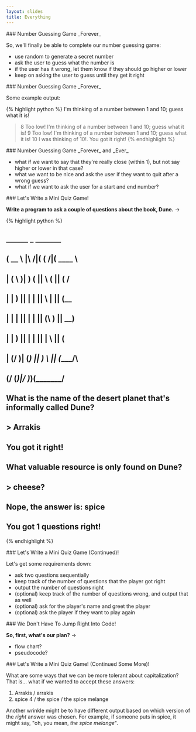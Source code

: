 ```yaml
---
layout: slides
title: Everything 
---
```


<section markdown="block">
###  Number Guessing Game _Forever_

So, we'll finally be able to complete our number guessing game:

* use random to generate a secret number
* ask the user to guess what the number is
* if the user has it wrong, let them know if they should go higher or lower
* keep on asking the user to guess until they get it right
</section>


<section markdown="block">
###  Number Guessing Game _Forever_

Some example output:

{% highlight python %}
I'm thinking of a number between 1 and 10; guess what it is!
> 8
Too low!
I'm thinking of a number between 1 and 10; guess what it is!
> 9
Too low!
I'm thinking of a number between 1 and 10; guess what it is!
> 10
I was thinking of 10!.  You got it right!
{% endhighlight %}
</section>

<section markdown="block">
###  Number Guessing Game _Forever_ and _Ever_

* what if we want to say that they're really close (within 1), but not say higher or lower in that case? 
* what we want to be nice and ask the user if they want to quit after a wrong guess?
* what if we want to ask the user for a start and end number?
</section>

<section markdown="block">
###  Let's Write a Mini Quiz Game!

__Write a program to ask a couple of questions about the book, Dune.__ &rarr;

{% highlight python %}
#   ______            _        _______ 
#  (  __  \ |\     /|( (    /|(  ____ \
#  | (  \  )| )   ( ||  \  ( || (    \/
#  | |   ) || |   | ||   \ | || (__    
#  | |   | || |   | || (\ \) ||  __)   
#  | |   ) || |   | || | \   || (      
#  | (__/  )| (___) || )  \  || (____/\
#  (______/ (_______)|/    )_)(_______/
#  
#  What is the name of the desert planet that's informally called Dune?
#  > Arrakis
#  You got it right!
#  What valuable resource is only found on Dune?
#  > cheese?
#  Nope, the answer is: spice
#  You got 1 questions right! 
{% endhighlight %}
</section>

<section markdown="block">
###  Let's Write a Mini Quiz Game (Continued)!

Let's get some requirements down:

* ask two questions sequentially
* keep track of the number of questions that the player got right
* output the number of questions right
* (optional) keep track of the number of questions wrong, and output that as well
* (optional) ask for the player's name and greet the player
* (optional) ask the player if they want to play again
</section>

<section markdown="block">
###  We Don't Have To Jump Right Into Code!

__So, first, what's our plan?__ &rarr;

* flow chart?
* pseudocode?
</section>

<section markdown="block">
###  Let's Write a Mini Quiz Game! (Continued Some More)!

What are some ways that we can be more tolerant about capitalization?  That is... what if we wanted to accept these answers:

1. Arrakis / arrakis
2. spice 4 / the spice / the spice melange

Another wrinkle might be to have different output based on which version of the _right_ answer was chosen.  For example, if someone puts in spice, it might say, "oh, you mean, _the spice melange_".
</section>

